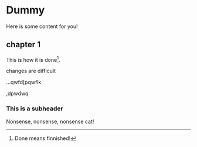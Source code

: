 # Dummy
Here is some content for you!

## chapter 1
This is how it is done[^1].

[^1]: Done means finnished!


changes are difficult


...qwfd[pqwflk

,dpwdwq
### This is a subheader 
Nonsense, nonsense, nonsense cat!
